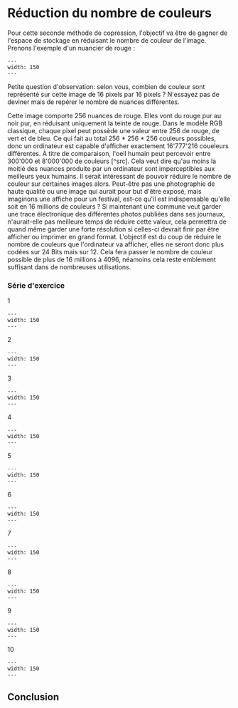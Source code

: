 # Réduction du nombre de couleurs
Pour cette seconde méthode de copression, l'objectif va être de gagner de l'espace de stockage en réduisant le nombre de couleur de l'image. Prenons l'exemple d'un nuancier de rouge :
```{figure} imgs/couleurs/nuancier_rouge.png
---
width: 150
---
```


Petite question d'observation: selon vous, combien de couleur sont représenté sur cette image de 16 pixels par 16 pixels ? N'essayez pas de deviner mais de repérer le nombre de nuances différentes.

Cette image comporte 256 nuances de rouge. Elles vont du rouge pur au noir pur, en réduisant uniquement la teinte de rouge. Dans le modèle RGB classique, chaque pixel peut possède une valeur entre 256 de rouge, de vert et de bleu. Ce qui fait au total 256 * 256 * 256 couleurs possibles, donc un ordinateur est capable d'afficher exactement 16'777'216 coueleurs différentes. À titre de comparaison, l'oeil humain peut percevoir entre 300'000 et 8'000'000 de couleurs [^src]. Cela veut dire qu'au moins la moitié des nuances produite par un ordinateur sont imperceptibles aux meilleurs yeux humains. Il serait intéressant de pouvoir réduire le nombre de couleur sur certaines images alors. Peut-être pas une photographie de haute qualité ou une image qui aurait pour but d'être exposé, mais imaginons une affiche pour un festival, est-ce qu'il est indispensable qu'elle soit en 16 millions de couleurs ? Si maintenant une commune veut garder une trace électronique des différentes photos publiées dans ses journaux, n'aurait-elle pas meilleure temps de réduire cette valeur, cela permettra de quand même garder une forte résolution si celles-ci devrait finir par être afficher ou imprimer en grand format. L'objectif est du coup de réduire le nombre de couleurs que l'ordinateur va afficher, elles ne seront donc plus codées sur 24 Bits mais sur 12. Cela fera passer le nombre de couleur possible de plus de 16 millions à 4096, néamoins cela reste emblement suffisant dans de nombreuses utilisations.

### Série d'exercice
1
```{figure} imgs/couleurs/exo/1.png
---
width: 150
---
```
2
```{figure} imgs/couleurs/exo/2.png
---
width: 150
---
```
3
```{figure} imgs/couleurs/exo/3.png
---
width: 150
---
``` 
4
```{figure} imgs/couleurs/exo/4.png
---
width: 150
---
```
5
```{figure} imgs/couleurs/exo/5.png
---
width: 150
---
```
6
```{figure} imgs/couleurs/exo/6.png
---
width: 150
---
```
7
```{figure} imgs/couleurs/exo/7.png
---
width: 150
---
```
8
```{figure} imgs/couleurs/exo/8.png
---
width: 150
---
```
9
```{figure} imgs/couleurs/exo/9.png
---
width: 150
---
```
10
```{figure} imgs/couleurs/exo/10.png
---
width: 150
---
```
## Conclusion

[^scr]: cette information est tirée du site (https://www.guide-gestion-des-couleurs.com/couleurs-et-informatique.html)